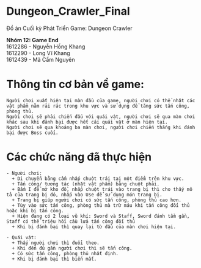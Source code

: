 # Dungeon_Crawler_Final
Đồ án Cuối kỳ Phát Triển Game: Dungeon Crawler

 **Nhóm 12: Game End**  
      1612286 - Nguyễn Hồng Khang   
      1612290 - Long Vĩ Khang   
      1612439 - Mã Cẩm Nguyên   

# Thông tin cơ bản về game:

    Người chơi xuất hiện tại màn đầu của game, người chơi có thể nhặt các vật phẩm nằm rải rác trong khu vực và sử dụng để tăng sức tấn công, phòng thủ.
    Người chơi sẽ phải chiến đấu với quái vật, người chơi sẽ qua màn chơi khác sau khi đánh bại được hết cái quái vật ở màn hiện tại.
    Người chơi sẽ qua khoảng ba màn chơi, người chơi chiến thắng khi đánh bại được Boss cuối.

# Các chức năng đã thực hiện

    - Người chơi:   
      + Di chuyển bằng cấm nhấp chuột trái tại một điểm trên khu vực.
      + Tấn công/ tương tác (nhặt vật phẩm) bằng chuột phải.
      + Bấm I để mở kho đồ, nhấp chuột trái vào trang bị thì cho thấy mô tả của trang bị đó, nhấp vào Use để sử dụng món trang bị.
      + Trang bị giúp người chơi có sức tấn công, phòng thủ cao hơn.
      + Tùy vào sức tấn công, phòng thủ mà trừ máu khi tấn công đối thủ hoặc khi bị tấn công.
      + Hiện đang có 2 loại vũ khí: Sword và Staff, Sword đánh tầm gần, Staff có thể triệu hồi cầu lửa tấn công đối thủ
      + Khi bị đánh bại thì quay lại từ đầu của màn chơi hiện tại.
      
    - Quái vật:
      + Thấy người chơi thì đuổi theo.
      + Khi đến đủ gần người chơi thì sẽ tấn công.
      + Có sức tấn công, phòng thủ nhất định.
      + Khi bị đánh bại thì biến mất.
